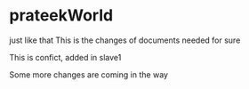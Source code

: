 # prateekWorld 
just like that
This is the changes of documents needed for sure


This is confict, added in slave1

Some more changes are coming in the way

